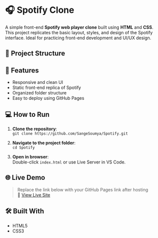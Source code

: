 # 🎧 Spotify Clone

A simple front-end **Spotify web player clone** built using **HTML** and **CSS**. This project replicates the basic layout, styles, and design of the Spotify interface. Ideal for practicing front-end development and UI/UX design.

## 📁 Project Structure

## 🚀 Features
- Responsive and clean UI  
- Static front-end replica of Spotify  
- Organized folder structure  
- Easy to deploy using GitHub Pages

## 💻 How to Run
1. **Clone the repository**:  
   `git clone https://github.com/SangeSoumya/Spotify.git`  

2. **Navigate to the project folder**:  
   `cd Spotify`  

3. **Open in browser**:  
   Double-click `index.html` or use Live Server in VS Code.

## 🌐 Live Demo
> Replace the link below with your GitHub Pages link after hosting  
🔗 [View Live Site](https://SangeSoumya.github.io/Spotify/)

## 🛠️ Built With
- HTML5  
- CSS3

